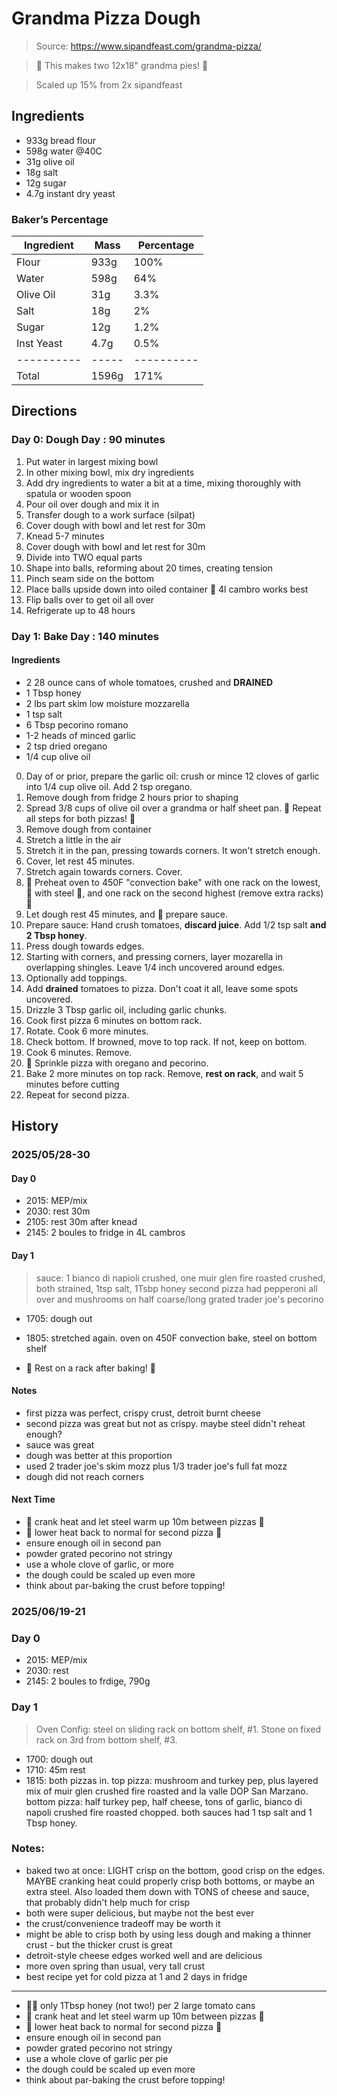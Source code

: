 # Grandma Pizza Dough

> Source: https://www.sipandfeast.com/grandma-pizza/

> 🚨 This makes two 12x18" grandma pies! 🚨

> Scaled up 15% from 2x sipandfeast

## Ingredients

- 933g bread flour
- 598g water @40C
- 31g olive oil
- 18g salt
- 12g sugar
- 4.7g instant dry yeast

### Baker’s Percentage

| Ingredient | Mass  | Percentage |
| ---------- | ----- | ---------- |
| Flour      | 933g  | 100%       |
| Water      | 598g  | 64%        |
| Olive Oil  | 31g   | 3.3%       |
| Salt       | 18g   | 2%         |
| Sugar      | 12g   | 1.2%       |
| Inst Yeast | 4.7g  | 0.5%       |
| ---------- | ----- | ---------- |
| Total      | 1596g | 171%       |

## Directions

### Day 0: Dough Day : 90 minutes

1. Put water in largest mixing bowl
2. In other mixing bowl, mix dry ingredients
3. Add dry ingredients to water a bit at a time, mixing thoroughly with spatula or wooden spoon
4. Pour oil over dough and mix it in
5. Transfer dough to a work surface (silpat)
6. Cover dough with bowl and let rest for 30m
7. Knead 5-7 minutes
8. Cover dough with bowl and let rest for 30m
9. Divide into TWO equal parts
10. Shape into balls, reforming about 20 times, creating tension
11. Pinch seam side on the bottom
12. Place balls upside down into oiled container 🚨 4l cambro works best
13. Flip balls over to get oil all over
14. Refrigerate up to 48 hours

### Day 1: Bake Day : 140 minutes

#### Ingredients

- 2 28 ounce cans of whole tomatoes, crushed and **DRAINED**
- 1 Tbsp honey
- 2 lbs part skim low moisture mozzarella
- 1 tsp salt
- 6 Tbsp pecorino romano
- 1-2 heads of minced garlic
- 2 tsp dried oregano
- 1/4 cup olive oil

0. Day of or prior, prepare the garlic oil: crush or mince 12 cloves of garlic into 1/4 cup olive oil. Add 2 tsp oregano.
1. Remove dough from fridge 2 hours prior to shaping
2. Spread 3/8 cups of olive oil over a grandma or half sheet pan. 🚨 Repeat all steps for both pizzas! 🚨
3. Remove dough from container
4. Stretch a little in the air
5. Stretch it in the pan, pressing towards corners. It won't stretch enough.
6. Cover, let rest 45 minutes.
7. Stretch again towards corners. Cover.
8. 🚨 Preheat oven to 450F "convection bake" with one rack on the lowest, 🚨 with steel 🚨, and one rack on the second highest (remove extra racks) 🚨
9. Let dough rest 45 minutes, and 🚨 prepare sauce.
10. Prepare sauce: Hand crush tomatoes, **discard juice**. Add 1/2 tsp salt **and 2 Tbsp honey**.
11. Press dough towards edges.
12. Starting with corners, and pressing corners, layer mozarella in overlapping shingles. Leave 1/4 inch uncovered around edges.
13. Optionally add toppings.
14. Add **drained** tomatoes to pizza. Don't coat it all, leave some spots uncovered.
15. Drizzle 3 Tbsp garlic oil, including garlic chunks.
16. Cook first pizza 6 minutes on bottom rack.
17. Rotate. Cook 6 more minutes.
18. Check bottom. If browned, move to top rack. If not, keep on bottom.
19. Cook 6 minutes. Remove.
20. 🚨 Sprinkle pizza with oregano and pecorino.
21. Bake 2 more minutes on top rack. Remove, **rest on rack**, and wait 5 minutes before cutting
22. Repeat for second pizza.

## History

### 2025/05/28-30

#### Day 0

- 2015: MEP/mix
- 2030: rest 30m
- 2105: rest 30m after knead
- 2145: 2 boules to fridge in 4L cambros

#### Day 1

> sauce: 1 bianco di napioli crushed, one muir glen fire roasted crushed, both strained, 1tsp salt, 1Tsbp honey
> second pizza had pepperoni all over and mushrooms on half
> coarse/long grated trader joe's pecorino

- 1705: dough out
- 1805: stretched again. oven on 450F convection bake, steel on bottom shelf

- 🚨 Rest on a rack after baking! 🚨

#### Notes

- first pizza was perfect, crispy crust, detroit burnt cheese
- second pizza was great but not as crispy. maybe steel didn't reheat enough?
- sauce was great
- dough was better at this proportion
- used 2 trader joe's skim mozz plus 1/3 trader joe's full fat mozz
- dough did not reach corners

#### Next Time

- 🚨 crank heat and let steel warm up 10m between pizzas 🚨
- 🚨 lower heat back to normal for second pizza 🚨
- ensure enough oil in second pan
- powder grated pecorino not stringy
- use a whole clove of garlic, or more
- the dough could be scaled up even more
- think about par-baking the crust before topping!

### 2025/06/19-21

### Day 0

- 2015: MEP/mix
- 2030: rest
- 2145: 2 boules to frdige, 790g

### Day 1

> Oven Config: steel on sliding rack on bottom shelf, #1. Stone on fixed rack on 3rd from bottom shelf, #3.

- 1700: dough out
- 1710: 45m rest
- 1815: both pizzas in. top pizza: mushroom and turkey pep, plus layered mix of muir glen crushed fire roasted and la valle DOP San Marzano. bottom pizza: half turkey pep, half cheese, tons of garlic, bianco di napoli crushed fire roasted chopped. both sauces had 1 tsp salt and 1 Tbsp honey.


### Notes:

- baked two at once: LIGHT crisp on the bottom, good crisp on the edges. MAYBE cranking heat could properly crisp both bottoms, or maybe an extra steel. Also loaded them down with TONS of cheese and sauce, that probably didn't help much for crisp
- both were super delicious, but maybe not the best ever
- the crust/convenience tradeoff may be worth it
- might be able to crisp both by using less dough and making a thinner crust - but the thicker crust is great
- detroit-style cheese edges worked well and are delicious
- more oven spring than usual, very tall crust
- best recipe yet for cold pizza at 1 and 2 days in fridge

---

- 🚨🚨 only 1Tbsp honey (not two!) per 2 large tomato cans
- 🚨 crank heat and let steel warm up 10m between pizzas 🚨
- 🚨 lower heat back to normal for second pizza 🚨
- ensure enough oil in second pan
- powder grated pecorino not stringy
- use a whole clove of garlic per pie
- the dough could be scaled up even more
- think about par-baking the crust before topping!
